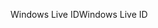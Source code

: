 <span data-ttu-id="b0738-101">Windows Live ID</span><span class="sxs-lookup"><span data-stu-id="b0738-101">Windows Live ID</span></span>